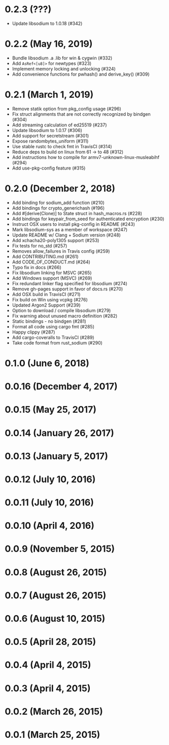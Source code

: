 # 0.2.3 (???)

* Update libsodium to 1.0.18 (#342)

# 0.2.2 (May 16, 2019)

* Bundle libsodium .a .lib for win & cygwin (#332)
* Add `AsRef<[u8]>` for newtypes (#323)
* Implement memory locking and unlocking (#324)
* Add convenience functions for pwhash() and derive_key() (#309)

# 0.2.1 (March 1, 2019)

* Remove statik option from pkg_config usage (#296)
* Fix struct alignments that are not correctly recognized by bindgen (#304)
* Add streaming calculation of ed25519 (#237)
* Update libsodium to 1.0.17 (#306)
* Add support for secretstream (#301)
* Expose randombytes_uniform (#311)
* Use stable rustc to check fmt in TravisCI (#314)
* Reduce deps to build on linux from 61 -> to 48 (#312)
* Add instructions how to compile for armv7-unknown-linux-musleabihf (#294)
* Add use-pkg-config feature (#315)

# 0.2.0 (December 2, 2018)

* Add binding for sodium_add function (#210)
* Add bindings for crypto_generichash (#196)
* Add #[derive(Clone)] to State struct in hash_macros.rs (#228)
* Add bindings for keypair_from_seed for authenticated encryption (#230)
* Instruct OSX users to install pkg-config in README (#243)
* Mark libsodium-sys as a member of workspace (#247)
* Update README w/ Clang + Sodium version (#248)
* Add xchacha20-poly1305 support (#253)
* Fix tests for no_std (#257)
* Removes allow_failures in Travis config (#259)
* Add CONTRIBUTING.md (#261)
* Add CODE_OF_CONDUCT.md (#264)
* Typo fix in docs (#266)
* Fix libsodium linking for MSVC (#265)
* Add Windows support (MSVC) (#269)
* Fix redundant linker flag specified for libsodium (#274)
* Remove gh-pages support in favor of docs.rs (#270)
* Add OSX build in TravisCI (#271)
* Fix build on Win using vcpkg (#276)
* Updated Argon2 Support (#239)
* Option to download / compile libsodium (#279)
* Fix warning about unused macro definition (#282)
* Static bindings - no bindgen (#281)
* Format all code using cargo fmt (#285)
* Happy clippy (#287)
* Add cargo-coveralls to TravisCI (#289)
* Take code format from rust_sodium (#290)

# 0.1.0 (June 6, 2018)

# 0.0.16 (December 4, 2017)

# 0.0.15 (May 25, 2017)

# 0.0.14 (January 26, 2017)

# 0.0.13 (January 5, 2017)

# 0.0.12 (July 10, 2016)

# 0.0.11 (July 10, 2016)

# 0.0.10 (April 4, 2016)

# 0.0.9 (November 5, 2015)

# 0.0.8 (August 26, 2015)

# 0.0.7 (August 26, 2015)

# 0.0.6 (August 10, 2015)

# 0.0.5 (April 28, 2015)

# 0.0.4 (April 4, 2015)

# 0.0.3 (April 4, 2015)

# 0.0.2 (March 26, 2015)

# 0.0.1 (March 25, 2015)
